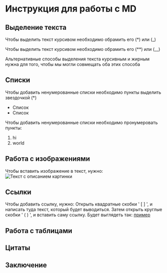 # Инструкция для работы с MD 

## Выделение текста

Чтобы выделить текст курсивом необходимо обрамить его (*) или (_)

Чтобы выделить текст курсивом необходимо обрамить его (**) или (__)

Альтернативные способы выделения текста курсивным и жирным нужна для того, чтобы мы могли совмещать оба этих способа

## Списки

Чтобы добавить ненумерованные списки необходимо пункты выделить звездочкой (*)

* Список
* Список

Чтобы добавить ненумерованные списки необходимо пронумеровать пункты:
1. hi
2. world


## Работа с изображениями

Чтобы вставить изображение в текст, нужно: ![Текст с описанием картинки](/images/picture.jpg)

## Ссылки

Чтобы добавить ссылку, нужно: Открыть квадратные скобки ' [ ] ', и написать туда текст, который будет выводиться. Затем открыть круглые скобки ' ( ) ', и вставить саму ссылку. Будет выглядеть так: [пример](http://example.com/)


## Работа с таблицами

## Цитаты

## Заключение